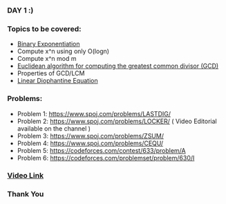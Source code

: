 ### DAY 1 :)

### Topics to be covered:
- [Binary Exponentiation](https://cp-algorithms.com/algebra/binary-exp.html#toc-tgt-6)
- Compute x^n using only O(logn) 
- Compute x^n mod m
- [Euclidean algorithm for computing the greatest common divisor (GCD)](https://cp-algorithms.com/algebra/euclid-algorithm.html)
- Properties of GCD/LCM
- [Linear Diophantine Equation](https://cp-algorithms.com/algebra/linear-diophantine-equation.html)

### Problems:
- Problem 1: https://www.spoj.com/problems/LASTDIG/
- Problem 2: https://www.spoj.com/problems/LOCKER/  ( Video Editorial available on the channel )
- Problem 3: https://www.spoj.com/problems/ZSUM/
- Problem 4: https://www.spoj.com/problems/CEQU/
- Problem 5: https://codeforces.com/contest/633/problem/A
- Problem 6: https://codeforces.com/problemset/problem/630/I

### [Video Link](https://youtu.be/v0Ouh0HTy8c)

### Thank You
